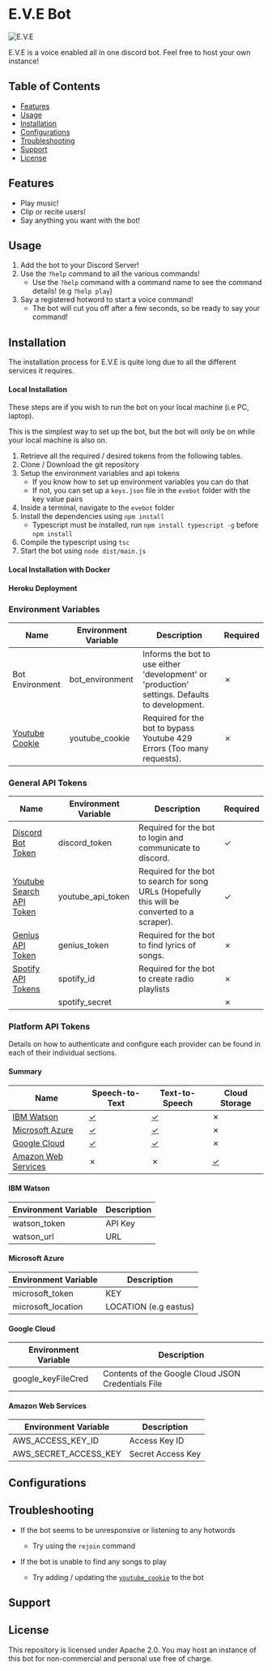 # E.V.E Bot

![E.V.E](https://ih1.redbubble.net/image.646644893.4779/st,small,507x507-pad,600x600,f8f8f8.u1.jpg)

E.V.E is a voice enabled all in one discord bot.  Feel free to host your own instance!

## Table of Contents

- [Features](#features)
- [Usage](#usage)
- [Installation](#installation)
- [Configurations](#configurations)
- [Troubleshooting](#troubleshooting)
- [Support](#support)
- [License](#license)

## Features

- Play music!
- Clip or recite users!
- Say anything you want with the bot!

## Usage

1. Add the bot to your Discord Server! 
2. Use the `?help` command to all the various commands!
    - Use the `?help` command with a command name to see the command details! (e.g `?help play`)
3. Say a registered hotword to start a voice command!
    - The bot will cut you off after a few seconds, so be ready to say your command!

## Installation

The installation process for E.V.E is quite long due to all the different services it requires.

#### Local Installation
These steps are if you wish to run the bot on your local machine (i.e PC, laptop).

This is the simplest way to set up the bot, but the bot will only be on while your local machine is also on.

1. Retrieve all the required / desired tokens from the following tables.
2. Clone / Download the git repository
3. Setup the environment variables and api tokens
    - If you know how to set up environment variables you can do that
    - If not, you can set up a `keys.json` file in the `evebot` folder with the key value pairs
4. Inside a terminal, navigate to the `evebot` folder
5. Install the dependencies using `npm install`
    - Typescript must be installed, run `npm install typescript -g` before `npm install`
6. Compile the typescript using `tsc`
7. Start the bot using `node dist/main.js`

#### Local Installation with Docker

#### Heroku Deployment

### Environment Variables

| Name                                                                       | Environment Variable | Description                                                                                    | Required |
|----------------------------------------------------------------------------|----------------------|------------------------------------------------------------------------------------------------|----------|
| Bot Environment                                                            | bot_environment      | Informs the bot to use either 'development' or 'production' settings. Defaults to development. | ✗        |
| [Youtube Cookie](https://github.com/fent/node-ytdl-core/issues/635)        | youtube_cookie       | Required for the bot to bypass Youtube 429 Errors (Too many requests).                         | ✗        |

### General API Tokens

| Name                                                                       | Environment Variable | Description                                                                                    | Required |
|----------------------------------------------------------------------------|----------------------|------------------------------------------------------------------------------------------------|----------|
| [Discord Bot Token](https://discord.com/developers/applications)           | discord_token        | Required for the bot to login and communicate to discord.                                      | ✓        |
| [Youtube Search API Token](https://developers.google.com/youtube/v3)       | youtube_api_token    | Required for the bot to search for song URLs  (Hopefully this will be converted to a scraper). | ✓        |
| [Genius API Token](https://docs.genius.com/)                               | genius_token         | Required for the bot to find lyrics of songs.                                                  | ✗        |
| [Spotify API Tokens](https://developer.spotify.com/documentation/web-api/) | spotify_id           | Required for the bot to create radio playlists                                                 | ✗        |
|                                                                            | spotify_secret       |                                                                                                | ✗        |

### Platform API Tokens

Details on how to authenticate and configure each provider can be found in each of their individual sections.

#### Summary

| Name                                        | Speech-to-Text                                                                     | Text-to-Speech                                                                     | Cloud Storage                                                    |
|---------------------------------------------|------------------------------------------------------------------------------------|------------------------------------------------------------------------------------|------------------------------------------------------------|
| [IBM Watson](#ibm-watson)                   | [✓](https://www.ibm.com/cloud/watson-speech-to-text)                               | [✓](https://www.ibm.com/cloud/watson-text-to-speech)                               | ✗                                                          |
| [Microsoft Azure](#microsoft-azure)         | [✓](https://azure.microsoft.com/en-us/services/cognitive-services/speech-to-text/) | [✓](https://azure.microsoft.com/en-us/services/cognitive-services/text-to-speech/) | ✗                                                          |
| [Google Cloud](#google-cloud)               | [✓](https://cloud.google.com/speech-to-text)                                       | [✓](https://cloud.google.com/text-to-speech)                                       | ✗                                                          |
| [Amazon Web Services](#amazon-web-services) | ✗                                                                                  | ✗                                                                                  | [✓](https://aws.amazon.com/dynamodb/?nc2=h_ql_prod_db_ddb) |

#### IBM Watson

| Environment Variable | Description |
|----------------------|-------------|
| watson_token         | API Key     |
| watson_url           | URL         |

#### Microsoft Azure

| Environment Variable | Description           |
|----------------------|-----------------------|
| microsoft_token      | KEY                   |
| microsoft_location   | LOCATION (e.g eastus) |

#### Google Cloud

| Environment Variable | Description                                        |
|----------------------|----------------------------------------------------|
| google_keyFileCred   | Contents of the Google Cloud JSON Credentials File |

#### Amazon Web Services

| Environment Variable  | Description       |
|-----------------------|-------------------|
| AWS_ACCESS_KEY_ID     | Access Key ID     |
| AWS_SECRET_ACCESS_KEY | Secret Access Key |

## Configurations

## Troubleshooting

- If the bot seems to be unresponsive or listening to any hotwords
    - Try using the `rejoin` command
    
- If the bot is unable to find any songs to play
    - Try adding / updating the [`youtube_cookie`](#environment-variables) to the bot

## Support

## License

This repository is licensed under Apache 2.0.  You may host an instance of this bot for non-commercial and personal use free of charge.
